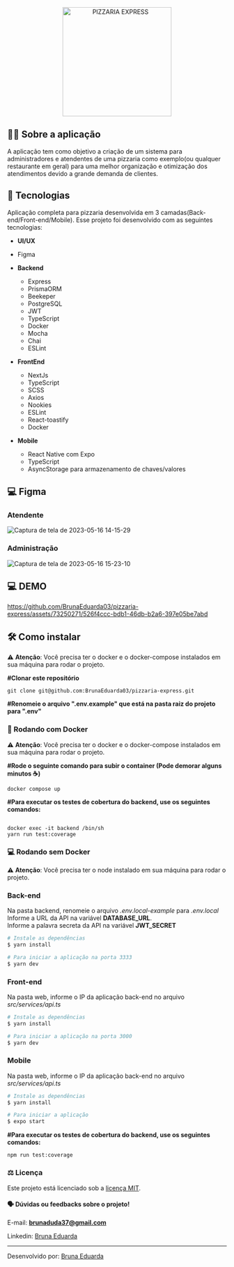 
<div align="center"  >       
<img alt="PIZZARIA EXPRESS" src="https://github.com/BrunaEduarda03/pizzaria-express/assets/73250271/813d34a3-0a39-4373-80b0-540cb23ce4a6"  align="center" width="250px" />
</h1> 

       
 
</div>

## :man_technologist: Sobre a aplicação

A aplicação tem como objetivo a criação de um sistema para administradores e atendentes de uma pizzaria como exemplo(ou qualquer restaurante em geral) para uma melhor organização e otimização dos atendimentos devido a grande demanda de clientes.

## 🚀 Tecnologias 
Aplicação completa para pizzaria desenvolvida em 3 camadas(Back-end/Front-end/Mobile).
Esse projeto foi desenvolvido com as seguintes tecnologias:

- **UI/UX**
- Figma

- **Backend**           
  - Express
  - PrismaORM
  - Beekeper
  - PostgreSQL
  - JWT
  - TypeScript
  - Docker
  - Mocha
  - Chai
  - ESLint
  
- **FrontEnd**
  - NextJs
  - TypeScript
  - SCSS
  - Axios
  - Nookies
  - ESLint
  - React-toastify
  - Docker
- **Mobile**
  - React Native com Expo
  - TypeScript
  - AsyncStorage para armazenamento de chaves/valores
   
## 💻 Figma
### Atendente
![Captura de tela de 2023-05-16 14-15-29](https://github.com/BrunaEduarda03/pizzaria-express/assets/73250271/c2ff2773-a07f-44f0-9b84-602747a51cd7)

### Administração
![Captura de tela de 2023-05-16 15-23-10](https://github.com/BrunaEduarda03/pizzaria-express/assets/73250271/5b02a194-defc-4b07-8a79-e5c74b49d701)

   
## 💻 DEMO
https://github.com/BrunaEduarda03/pizzaria-express/assets/73250271/526f4ccc-bdb1-46db-b2a6-397e05be7abd


## 🛠️ Como instalar

⚠️ **Atenção**: Você precisa ter o docker e o docker-compose instalados em sua máquina para rodar o projeto.

**#Clonar este repositório**

```
git clone git@github.com:BrunaEduarda03/pizzaria-express.git
```



**#Renomeie o arquivo ".env.example" que está na pasta raiz do projeto para ".env"**

### 🐋 Rodando com Docker

⚠️ **Atenção**: Você precisa ter o docker e o docker-compose instalados em sua máquina para rodar o projeto.

**#Rode o seguinte comando para subir o container (Pode demorar alguns minutos ☕)**[](https://emojipedia.org/pt/café/)

    docker compose up

**#Para executar os testes de cobertura do backend, use os seguintes comandos:**

```

docker exec -it backend /bin/sh
yarn run test:coverage

```

### ‍💻 Rodando sem Docker

⚠️ **Atenção**: Você precisa ter o node instalado em sua máquina para rodar o projeto.

### __Back-end__
Na pasta backend, renomeie o arquivo _.env.local-example_ para _.env.local_<br/>
Informe a URL da API na variável __DATABASE_URL__.<br/>
Informe a palavra secreta da API na variável __JWT_SECRET__<br/>
```bash
# Instale as dependências
$ yarn install

# Para iniciar a aplicação na porta 3333
$ yarn dev
```
### __Front-end__
  Na pasta web, informe o IP da aplicação back-end no arquivo _src/services/api.ts_<br/>
```bash
# Instale as dependências
$ yarn install

# Para iniciar a aplicação na porta 3000
$ yarn dev
```
### __Mobile__
  Na pasta web, informe o IP da aplicação back-end no arquivo _src/services/api.ts_<br/>
```bash
# Instale as dependências
$ yarn install

# Para iniciar a aplicação
$ expo start
```

**#Para executar os testes de cobertura do backend, use os seguintes comandos:**

```
npm run test:coverage

```
### :balance_scale: Licença
Este projeto está licenciado sob a [licença MIT](LICENSE).

#### :speaking_head:  Dúvidas ou feedbacks sobre o projeto!

E-mail: [**brunaduda37@gmail.com**](mailto:brunaduda37@gmail.com)

Linkedin: [Bruna Eduarda](https://www.linkedin.com/in/bruna-eduarda-a06a1b18b/)

---


Desenvolvido por: [Bruna Eduarda](https://www.linkedin.com/in/bruna-eduarda-a06a1b18b/)

